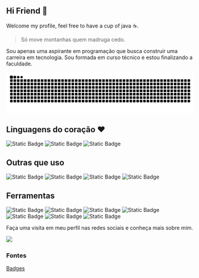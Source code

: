 ## Hi Friend 👋
Welcome my profile, feel free to have a cup of java ☕.
> Só move montanhas quem madruga cedo.


Sou apenas uma aspirante em programação que busca construir uma carreira em tecnologia. Sou formada em curso técnico e estou finalizando a faculdade.
<p></p>
<picture>
  <source media="(prefers-color-scheme: dark)" srcset="https://raw.githubusercontent.com/JheniferdeSouza/JheniferdeSouza/output/github-contribution-grid-snake-dark.svg">
  <source media="(prefers-color-scheme: light)" srcset="https://raw.githubusercontent.com/JheniferdeSouza/JheniferdeSouza/output/github-contribution-grid-snake.svg">
  <img alt="github contribution grid snake animation" src="https://raw.githubusercontent.com/JheniferdeSouza/JheniferdeSouza/output/github-contribution-grid-snake.svg">
</picture>


## Linguagens do coração ♥️
![Static Badge](https://img.shields.io/badge/JAVA-c0392b?style=for-the-badge&)
![Static Badge](https://img.shields.io/badge/%23-8204D4?style=for-the-badge&logo=c&logoColor=FFFFFF)
![Static Badge](https://img.shields.io/badge/PHP-%23777BB4?style=for-the-badge&logo=php&logoColor=FFFFFF)


## Outras que uso
![Static Badge](https://img.shields.io/badge/PYTHON-%233776AB?style=for-the-badge&logo=Python&logoColor=FFFFFF)
![Static Badge](https://img.shields.io/badge/HTML-%23E34F26?style=for-the-badge&logo=HTML5&logoColor=FFFFFF)
![Static Badge](https://img.shields.io/badge/CSS-%23663399?style=for-the-badge&logo=CSS&logoColor=FFFFFF)
![Static Badge](https://img.shields.io/badge/JAVASCRIPT-%23F7DF1E?style=for-the-badge&logo=javascript&logoColor=%23000000)


## Ferramentas
![Static Badge](https://img.shields.io/badge/_-%2361DAFB?style=for-the-badge&logo=react&logoColor=%23ffffff)
![Static Badge](https://img.shields.io/badge/_-%235FA04E?style=for-the-badge&logo=nodedotjs&logoColor=%23000000)
![Static Badge](https://img.shields.io/badge/_-%232496ED?style=for-the-badge&logo=docker&logoColor=%23ffffff)
![Static Badge](https://img.shields.io/badge/_-%236DB33F?style=for-the-badge&logo=springboot&logoColor=%23000000)
![Static Badge](https://img.shields.io/badge/AWS-292828?style=for-the-badge&logoColor=%23ffffff)
![Static Badge](https://img.shields.io/badge/_-292828?style=for-the-badge&logo=linux&logoColor=%23ffffff)
![Static Badge](https://img.shields.io/badge/_-%23F05032?style=for-the-badge&logo=git&logoColor=%23ffffff)




Faça uma visita em meu perfil nas redes sociais e conheça mais sobre mim.
<p></p>
<a href="https://www.linkedin.com/in/jhenifer-de-souza-oliveira/">
<img src="https://img.shields.io/badge/LinkedIn-0077B5?style=for-the-badge&logo=linkedin&logoColor=white">
<a/>


### Fontes
<a href="https://github.com/alexandresanlim/Badges4-README.md-Profile?tab=readme-ov-file#-food-"> Badges <a/>


<!--
**JheniferdeSouza/JheniferdeSouza** is a ✨ _special_ ✨ repository because its `README.md` (this file) appears on your GitHub profile.

Here are some ideas to get you started:

- 🔭 I’m currently working on ...
- 🌱 I’m currently learning ...
- 👯 I’m looking to collaborate on ...
- 🤔 I’m looking for help with ...
- 💬 Ask me about ...
- 📫 How to reach me: ...
- 😄 Pronouns: ...
- ⚡ Fun fact: ...
-->
